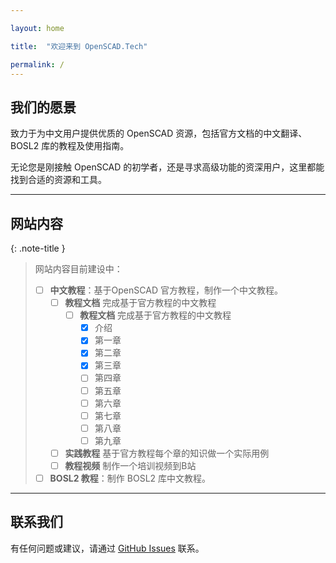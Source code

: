 ```yaml
---

layout: home

title:  "欢迎来到 OpenSCAD.Tech"

permalink: /
---
```


## 我们的愿景  

致力于为中文用户提供优质的 OpenSCAD 资源，包括官方文档的中文翻译、BOSL2 库的教程及使用指南。  

无论您是刚接触 OpenSCAD 的初学者，还是寻求高级功能的资深用户，这里都能找到合适的资源和工具。  

---

## 网站内容  


{: .note-title }
>网站内容目前建设中：
>
>  -  [ ]  **中文教程**：基于OpenSCAD 官方教程，制作一个中文教程。
>       - [ ] **教程文档** 完成基于官方教程的中文教程
>            - [ ] **教程文档** 完成基于官方教程的中文教程
>               - [X] 介绍
>               - [X] 第一章
>               - [X] 第二章
>               - [X] 第三章
>               - [ ] 第四章
>               - [ ] 第五章
>               - [ ] 第六章
>               - [ ] 第七章
>               - [ ] 第八章
>               - [ ] 第九章
>       - [ ] **实践教程** 基于官方教程每个章的知识做一个实际用例
>       - [ ] **教程视频** 制作一个培训视频到B站
>  - [ ]  **BOSL2 教程**：制作 BOSL2 库中文教程。  

---

## 联系我们  
有任何问题或建议，请通过 [GitHub Issues](https://github.com/openscad-cn/openscad-cn.github.io/issues) 联系。  
